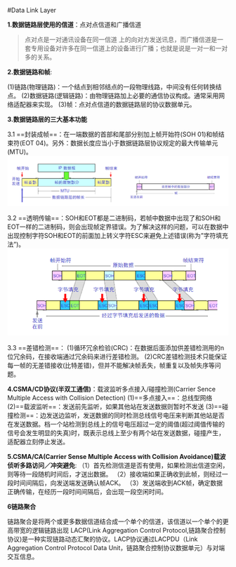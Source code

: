 #Data Link Layer

**1.数据链路层使用的信道**：点对点信道和广播信道

>点对点是一对通讯设备在同一信道 上的向对方发送讯息，而广播信道是一套专用设备对许多在同一信道上的设备进行广播；也就是说是一对一和一对多的关系。

**2.数据链路和帧**:

(1)链路(物理链路)：一个结点到相邻结点的一段物理线路，中间没有任何转换结点。
(2)数据链路(逻辑链路)：由物理链路加上必要的通信协议构成。通常采用网络适配器来实现。
(3)帧：点对点信道的数据链路层的协议数据单元。

**3.数据链路层的三大基本功能**

3.1 ==封装成帧==：在一端数据的首部和尾部分别加上帧开始符(SOH 01)和帧结束符(EOT 04)。另外：数据长度应当小于数据链路层协议规定的最大传输单元(MTU)。
![](../images/31.png)

3.2 ==透明传输==：SOH和EOT都是二进制码，若帧中数据中出现了和SOH和EOT一样的二进制码，则会出现帧定界错误。为了解决这样的问题，可以在数据中出现控制字符SOH和EOT的前面加上转义字符ESC来避免上述错误(称为”字符填充法”)。
![](../images/32.png)

3.3 ==差错检测==：
(1)循环冗余检验(CRC)：在数据后面添加供差错检测用的n位冗余码，在接收端通过冗余码来进行差错检测。
(2)CRC差错检测技术只能保证每一帧的无差错接收(比特差错)，但并不能解决帧丢失，帧重复以及帧失序等问题。


**4.CSMA/CD协议(半双工通信)**：载波监听多点接入/碰撞检测(Carrier Sence Multiple Access with Collision Detection)
(1)==多点接入==：总线型网络
(2)==载波监听==：发送前先监听，如果其他站在发送数据则暂时不发送
(3)==碰撞检测==：边发送边监听，发送数据的同时检测总线信号电压来判断其他站是否在发送数据。档一个站检测到总线上的信号电压超过一定的阈值(超过阈值传输的信号会发生明显的失真)时，既表示总线上至少有两个站在发送数据，碰撞产生，适配器立刻停止发送。

**5.CSMA/CA(Carrier Sense Multiple Access with Collision Avoidance)载波侦听多路访问／冲突避免**:
（1）首先检测信道是否有使用，如果检测出信道空闲，则等待一段随机时间后，才送出数据。
（2）接收端如果正确收到此帧，则经过一段时间间隔后，向发送端发送确认帧ACK。
（3）发送端收到ACK帧，确定数据正确传输，在经历一段时间间隔后，会出现一段空闲时间。

**6链路聚合**

 链路聚合是将两个或更多数据信道结合成一个单个的信道，该信道以一个单个的更高带宽的逻辑链路出现
LACP(Link Aggregation Control Protocol,链路聚合控制协议)是一种实现链路动态汇聚的协议。LACP协议通过LACPDU（Link Aggregation Control Protocol Data Unit，链路聚合控制协议数据单元）与对端交互信息。
